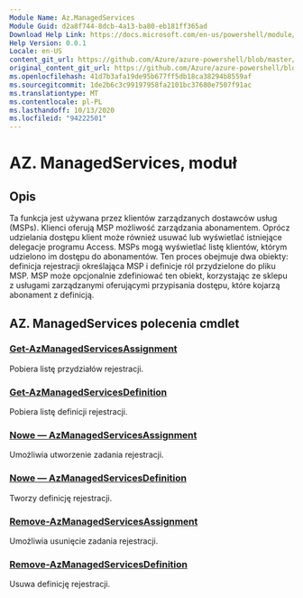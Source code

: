 ```yaml
---
Module Name: Az.ManagedServices
Module Guid: d2a8f744-8dcb-4a13-ba80-eb181ff365ad
Download Help Link: https://docs.microsoft.com/en-us/powershell/module/az.managedservices
Help Version: 0.0.1
Locale: en-US
content_git_url: https://github.com/Azure/azure-powershell/blob/master/src/ManagedServices/ManagedServices/help/Az.ManagedServices.md
original_content_git_url: https://github.com/Azure/azure-powershell/blob/master/src/ManagedServices/ManagedServices/help/Az.ManagedServices.md
ms.openlocfilehash: 41d7b3afa19de95b677ff5db18ca38294b8559af
ms.sourcegitcommit: 1de2b6c3c99197958fa2101bc37680e7507f91ac
ms.translationtype: MT
ms.contentlocale: pl-PL
ms.lasthandoff: 10/13/2020
ms.locfileid: "94222501"
---
```

# AZ. ManagedServices, moduł
## Opis
Ta funkcja jest używana przez klientów zarządzanych dostawców usług (MSPs). Klienci oferują MSP możliwość zarządzania abonamentem. Oprócz udzielania dostępu klient może również usuwać lub wyświetlać istniejące delegacje programu Access. MSPs mogą wyświetlać listę klientów, którym udzielono im dostępu do abonamentów. Ten proces obejmuje dwa obiekty: definicja rejestracji określająca MSP i definicje ról przydzielone do pliku MSP. MSP może opcjonalnie zdefiniować ten obiekt, korzystając ze sklepu z usługami zarządzanymi oferującymi przypisania dostępu, które kojarzą abonament z definicją.

## AZ. ManagedServices polecenia cmdlet
### [Get-AzManagedServicesAssignment](Get-AzManagedServicesAssignment.md)
Pobiera listę przydziałów rejestracji.

### [Get-AzManagedServicesDefinition](Get-AzManagedServicesDefinition.md)
Pobiera listę definicji rejestracji.

### [Nowe — AzManagedServicesAssignment](New-AzManagedServicesAssignment.md)
Umożliwia utworzenie zadania rejestracji.

### [Nowe — AzManagedServicesDefinition](New-AzManagedServicesDefinition.md)
Tworzy definicję rejestracji.

### [Remove-AzManagedServicesAssignment](Remove-AzManagedServicesAssignment.md)
Umożliwia usunięcie zadania rejestracji.

### [Remove-AzManagedServicesDefinition](Remove-AzManagedServicesDefinition.md)
Usuwa definicję rejestracji.

